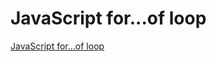 # JavaScript for...of loop
[JavaScript for...of loop](https://aiwithcloud.com/2022/09/19/javascript_for-of_loop/)